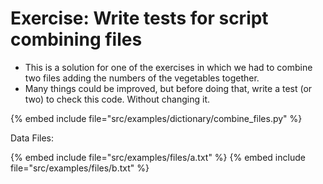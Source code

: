 # Exercise: Write tests for script combining files

* This is a solution for one of the exercises in which we had to combine two files adding the numbers of the vegetables together.
* Many things could be improved, but before doing that, write a test (or two) to check this code. Without changing it.

{% embed include file="src/examples/dictionary/combine_files.py" %}

Data Files:

{% embed include file="src/examples/files/a.txt" %}
{% embed include file="src/examples/files/b.txt" %}


